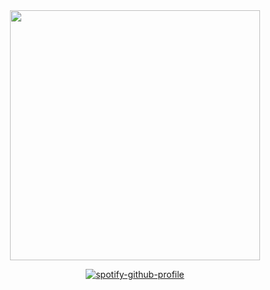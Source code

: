 <div align="center">
<img width="400" height="400" src="https://files.catbox.moe/ihr41h.png">
  
[![spotify-github-profile](https://spotify-github-profile.kittinanx.com/api/view?uid=31xj2mjpcf3mbqv2trhwb7533ioq&cover_image=true&theme=novatorem&show_offline=false&background_color=fef6fa&interchange=false&bar_color=ffffff&bar_color_cover=false)](https://github.com/kittinan/spotify-github-profile)

